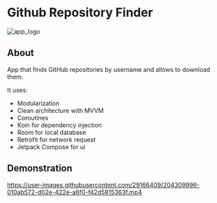 # Github Repository Finder

![app_logo](https://user-images.githubusercontent.com/29166409/204320848-139619a5-3780-46ed-ace6-80fa88dd03dc.png)

About
-----
App that finds GitHub repositories by username and allows to download them.

It uses:
* Modularization
* Clean architecture with MVVM
* Coroutines
* Koin for dependency injection
* Room for local database
* Retrofit for network request
* Jetpack Compose for ui

Demonstration
-------------
https://user-images.githubusercontent.com/29166409/204309996-010ab572-d02e-422e-a6f0-f42d5815363f.mp4
